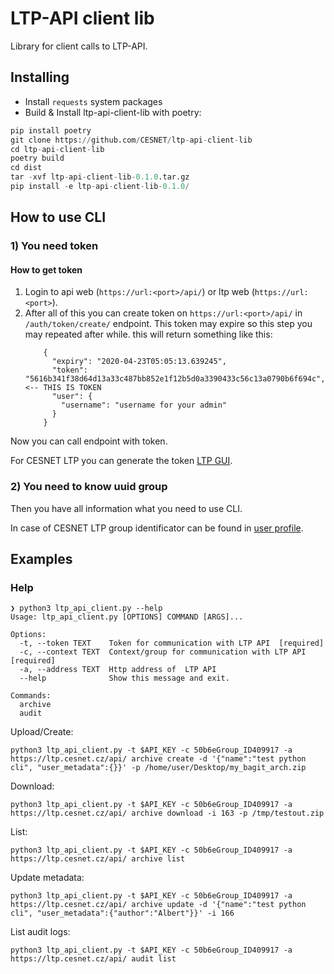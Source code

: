 # LTP-API client lib
Library for client calls to LTP-API.

## Installing

* Install ```requests``` system packages
* Build & Install ltp-api-client-lib with poetry:
```python
pip install poetry
git clone https://github.com/CESNET/ltp-api-client-lib
cd ltp-api-client-lib
poetry build
cd dist
tar -xvf ltp-api-client-lib-0.1.0.tar.gz
pip install -e ltp-api-client-lib-0.1.0/
```

## How to use CLI
### 1) You need token 
#### How to get token

1) Login to api web (`https://url:<port>/api/`)  or ltp web (`https://url:<port>`).
2) After all of this you can create token on `https://url:<port>/api/`
    in `/auth/token/create/` endpoint. This token may expire so this step you may repeated after while.
    this will return something like this:
    ```
        {
          "expiry": "2020-04-23T05:05:13.639245",
          "token": "5616b341f38d64d13a33c487bb852e1f12b5d0a3390433c56c13a0790b6f694c", <-- THIS IS TOKEN
          "user": {
            "username": "username for your admin"
          }
        }
    ```
Now you can call endpoint with token.

For CESNET LTP you can generate the token [LTP GUI](https://du.cesnet.cz/cs/navody/ltp/start#user_profile).

### 2) You need to know uuid group 

Then you have all information what you need to use CLI.

In case of CESNET LTP group identificator can be found in [user profile](https://du.cesnet.cz/cs/navody/ltp/start#user_profile).

## Examples
### Help
```
❯ python3 ltp_api_client.py --help
Usage: ltp_api_client.py [OPTIONS] COMMAND [ARGS]...

Options:
  -t, --token TEXT    Token for communication with LTP API  [required]  
  -c, --context TEXT  Context/group for communication with LTP API  [required] 
  -a, --address TEXT  Http address of  LTP API
  --help              Show this message and exit.

Commands:
  archive
  audit
```

Upload/Create:
```
python3 ltp_api_client.py -t $API_KEY -c 50b6eGroup_ID409917 -a https://ltp.cesnet.cz/api/ archive create -d '{"name":"test python cli", "user_metadata":{}}' -p /home/user/Desktop/my_bagit_arch.zip 
```
Download:
```
python3 ltp_api_client.py -t $API_KEY -c 50b6eGroup_ID409917 -a https://ltp.cesnet.cz/api/ archive download -i 163 -p /tmp/testout.zip
```
List:
```
python3 ltp_api_client.py -t $API_KEY -c 50b6eGroup_ID409917 -a https://ltp.cesnet.cz/api/ archive list
```
Update metadata:
```
python3 ltp_api_client.py -t $API_KEY -c 50b6eGroup_ID409917 -a https://ltp.cesnet.cz/api/ archive update -d '{"name":"test python cli", "user_metadata":{"author":"Albert"}}' -i 166
```
List audit logs:
```
python3 ltp_api_client.py -t $API_KEY -c 50b6eGroup_ID409917 -a https://ltp.cesnet.cz/api/ audit list
```

